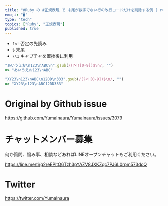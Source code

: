 ```yaml
---
title: "#Ruby の #正規表現 で 末尾が数字でない行の改行コードだけを削除する例 ( ruby remove with regexp not "
emoji: "🖥"
type: "tech"
topics: ["Ruby", "正規表現"]
published: true
---
```


- `?<!` 否定の先読み
- `$` 末尾
- `\\1` キャプチャを置換後に利用

```rb
"あいうえお\n123\nABC\n".gsub(/(?<![0-9])$\n/, "")
=> "あいうえお123\nABC"
```

```rb
"XY23\n123\nABC\n12DD\n333".gsub(/(?<![0-9])$\n/, "")
=> "XY23\n123\nABC12DD333"
```

# Original by Github issue

https://github.com/YumaInaura/YumaInaura/issues/3079








<!-- Update From Qiita API -->

# チャットメンバー募集


何か質問、悩み事、相談などあればLINEオープンチャットもご利用ください。

https://line.me/ti/g2/eEPltQ6Tzh3pYAZV8JXKZqc7PJ6L0rpm573dcQ





# Twitter


https://twitter.com/YumaInaura


<!-- Update From Qiita API -->


